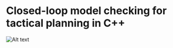# Closed-loop model checking for tactical planning in C++

![Alt text](https://github.com/possibilia/mcplanner/blob/main/robot.jpg)

